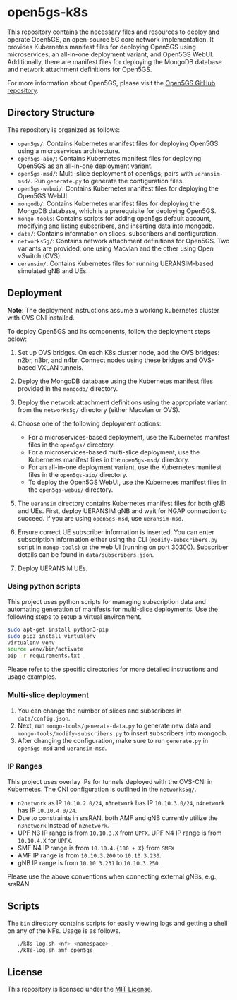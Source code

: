 # open5gs-k8s

This repository contains the necessary files and resources to deploy and operate Open5GS, an open-source 5G core network implementation. It provides Kubernetes manifest files for deploying Open5GS using microservices, an all-in-one deployment variant, and Open5GS WebUI. Additionally, there are manifest files for deploying the MongoDB database and network attachment definitions for Open5GS.

For more information about Open5GS, please visit the [Open5GS GitHub repository](https://github.com/open5gs/open5gs).

## Directory Structure

The repository is organized as follows:

- `open5gs/`: Contains Kubernetes manifest files for deploying Open5GS using a microservices architecture.
- `open5gs-aio/`: Contains Kubernetes manifest files for deploying Open5GS as an all-in-one deployment variant.
- `open5gs-msd/`: Multi-slice deployment of open5gs; pairs with `ueransim-msd/`. Run `generate.py` to generate the configuration files.
- `open5gs-webui/`: Contains Kubernetes manifest files for deploying the Open5GS WebUI.
- `mongodb/`: Contains Kubernetes manifest files for deploying the MongoDB database, which is a prerequisite for deploying Open5GS.
- `mongo-tools`: Contains scripts for adding open5gs default account, modifying and listing subscribers, and inserting data into mongodb.
- `data/`: Contains information on slices, subscribers and configuration.
- `networks5g/`: Contains network attachment definitions for Open5GS. Two variants are provided: one using Macvlan and the other using Open vSwitch (OVS).
- `ueransim/`: Contains Kubernetes files for running UERANSIM-based simulated gNB and UEs.

## Deployment

**Note**: The deployment instructions assume a working kubernetes cluster with OVS CNI installed.

To deploy Open5GS and its components, follow the deployment steps below:

1. Set up OVS bridges. On each K8s cluster node, add the OVS bridges: n2br, n3br, and n4br. Connect nodes using these bridges and OVS-based VXLAN tunnels.
2. Deploy the MongoDB database using the Kubernetes manifest files provided in the `mongodb/` directory.
3. Deploy the network attachment definitions using the appropriate variant from the `networks5g/` directory (either Macvlan or OVS).
4. Choose one of the following deployment options:
   - For a microservices-based deployment, use the Kubernetes manifest files in the `open5gs/` directory.
   - For a microservices-based multi-slice deployment, use the Kubernetes manifest files in the `open5gs-msd/` directory.
   - For an all-in-one deployment variant, use the Kubernetes manifest files in the `open5gs-aio/` directory.
   - To deploy the Open5GS WebUI, use the Kubernetes manifest files in the `open5gs-webui/` directory.

5. The `ueransim` directory contains Kubernetes manifest files for both gNB and UEs. First, deploy UERANSIM gNB and wait for NGAP connection to succeed. If you are using `open5gs-msd`, use `ueransim-msd`.
6. Ensure correct UE subscriber information is inserted. You can enter subscription information either using the CLI (`modify-subscribers.py` script in `mongo-tools`) or the web UI (running on port 30300). Subscriber details can be found in `data/subscribers.json`.
7. Deploy UERANSIM UEs.

### Using python scripts
This project uses python scripts for managing subscription data and automating generation of manifests for multi-slice deployments. Use the following steps to setup a virtual environment.

```bash
sudo apt-get install python3-pip
sudo pip3 install virtualenv
virtualenv venv
source venv/bin/activate
pip -r requirements.txt
```

Please refer to the specific directories for more detailed instructions and usage examples.

### Multi-slice deployment
1. You can change the number of slices and subscribers in `data/config.json`. 
2. Next, run `mongo-tools/generate-data.py` to generate new data and  `mongo-tools/modify-subscribers.py` to insert subscribers into mongodb.
3. After changing the configuration, make sure to run `generate.py` in `open5gs-msd` and `ueransim-msd`.


### IP Ranges
This project uses overlay IPs for tunnels deployed with the OVS-CNI in Kubernetes. The CNI configuration is outlined in the `networks5g/`. 

- `n2network` as IP `10.10.2.0/24`, `n3network` has IP `10.10.3.0/24`, `n4network` has IP `10.10.4.0/24`.
- Due to constraints in srsRAN, both AMF and gNB currently utilize the `n3network` instead of `n2network`.
- UPF N3 IP range is from `10.10.3.X` from `UPFX`. UPF N4 IP range is from `10.10.4.X` for `UPFX`.
- SMF N4 IP range is from `10.10.4.{100 + X}` from `SMFX`
- AMF IP range is from `10.10.3.200` to `10.10.3.230`.
- gNB IP range is from `10.10.3.231` to `10.10.3.250`.

Please use the above conventions when connecting external gNBs, e.g., srsRAN.


## Scripts
The `bin` directory contains scripts for easily viewing logs and getting a shell on any of the NFs. Usage is as follows.
```bash
   ./k8s-log.sh <nf> <namespace>
   ./k8s-log.sh amf open5gs
```


## License

This repository is licensed under the [MIT License](LICENSE).
